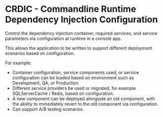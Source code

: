 # CRDIC - Commandline Runtime Dependency Injection Configuration

Control the dependency injection container, required services, and service parameters via configuration at runtime in a console app.

This allows the application to be written to support different deployment scenarios based on configuration.

For example:

- Container configuration, service components used, or service configuration can be loaded based on environment such as Development, QA, or Production.
- Different service providers be used or migrated, for example SQLServerCache / Redis, based on configuration.
- A new component can be deployed alongside an old component, with the ability to immediately revert to the old component via configuration.
- Can support A/B testing scenarios.

